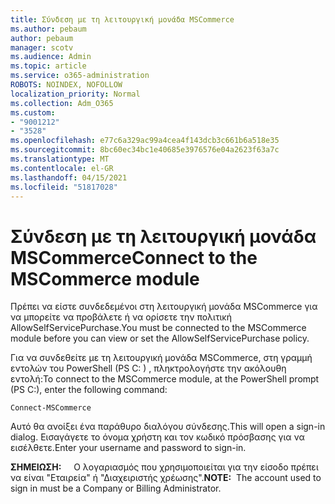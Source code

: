 ```yaml
---
title: Σύνδεση με τη λειτουργική μονάδα MSCommerce
ms.author: pebaum
author: pebaum
manager: scotv
ms.audience: Admin
ms.topic: article
ms.service: o365-administration
ROBOTS: NOINDEX, NOFOLLOW
localization_priority: Normal
ms.collection: Adm_O365
ms.custom:
- "9001212"
- "3528"
ms.openlocfilehash: e77c6a329ac99a4cea4f143dcb3c661b6a518e35
ms.sourcegitcommit: 8bc60ec34bc1e40685e3976576e04a2623f63a7c
ms.translationtype: MT
ms.contentlocale: el-GR
ms.lasthandoff: 04/15/2021
ms.locfileid: "51817028"
---
```

# <a name="connect-to-the-mscommerce-module"></a><span data-ttu-id="6a13a-102">Σύνδεση με τη λειτουργική μονάδα MSCommerce</span><span class="sxs-lookup"><span data-stu-id="6a13a-102">Connect to the MSCommerce module</span></span>

<span data-ttu-id="6a13a-103">Πρέπει να είστε συνδεδεμένοι στη λειτουργική μονάδα MSCommerce για να μπορείτε να προβάλετε ή να ορίσετε την πολιτική AllowSelfServicePurchase.</span><span class="sxs-lookup"><span data-stu-id="6a13a-103">You must be connected to the MSCommerce module before you can view or set the AllowSelfServicePurchase policy.</span></span>  

<span data-ttu-id="6a13a-104">Για να συνδεθείτε με τη λειτουργική μονάδα MSCommerce, στη γραμμή εντολών του PowerShell (PS C: \) , πληκτρολογήστε την ακόλουθη εντολή:</span><span class="sxs-lookup"><span data-stu-id="6a13a-104">To connect to the MSCommerce module, at the PowerShell prompt (PS C:\), enter the following command:</span></span>

`Connect-MSCommerce`

<span data-ttu-id="6a13a-105">Αυτό θα ανοίξει ένα παράθυρο διαλόγου σύνδεσης.</span><span class="sxs-lookup"><span data-stu-id="6a13a-105">This will open a sign-in dialog.</span></span> <span data-ttu-id="6a13a-106">Εισαγάγετε το όνομα χρήστη και τον κωδικό πρόσβασης για να εισέλθετε.</span><span class="sxs-lookup"><span data-stu-id="6a13a-106">Enter your username and password to sign-in.</span></span>

<span data-ttu-id="6a13a-107">**ΣΗΜΕΙΩΣΗ:** &nbsp; &nbsp; Ο λογαριασμός που χρησιμοποιείται για την είσοδο πρέπει να είναι "Εταιρεία" ή "Διαχειριστής χρέωσης".</span><span class="sxs-lookup"><span data-stu-id="6a13a-107">**NOTE:**&nbsp;&nbsp;The account used to sign in must be a Company or Billing Administrator.</span></span>
